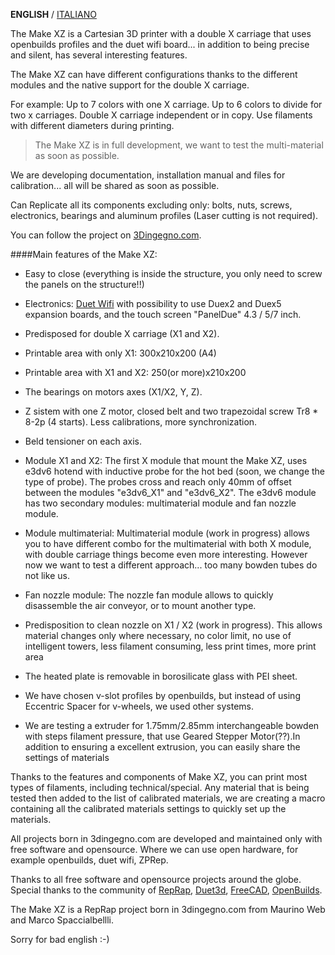 **ENGLISH** / [ITALIANO](README(IT).md)

The Make XZ is a Cartesian 3D printer with a double X carriage that uses openbuilds profiles and the duet wifi board... in addition to being precise and silent, has several interesting features.

The Make XZ can have different configurations thanks to the different modules and the native support for the double X carriage.

For example: Up to 7 colors with one X carriage. Up to 6 colors to divide for two x carriages. Double X carriage independent or in copy. Use filaments with different diameters during printing.

>The Make XZ is in full development, we want to test the multi-material as soon as possible.

We are developing documentation, installation manual and files for calibration... all will be shared as soon as possible.

Can Replicate all its components excluding only: bolts, nuts, screws, electronics, bearings and aluminum profiles (Laser cutting is not required).

You can follow the project on [3Dingegno.com](http://www.3dingegno.com/stampa-3d/3d-printer-make-xz/).

####Main features of the Make XZ:

- Easy to close (everything is inside the structure, you only need to screw the panels on the structure!!)
	
- Electronics: [Duet Wifi](https://www.duet3d.com/DuetWifi) with possibility to use Duex2 and Duex5 expansion boards, and the touch screen "PanelDue" 4.3 / 5/7 inch.

- Predisposed for double X carriage (X1 and X2).

- Printable area with only X1: 300x210x200 (A4)
- Printable area with X1 and X2: 250(or more)x210x200

- The bearings on motors axes (X1/X2, Y, Z).

- Z sistem with one Z motor, closed belt and two trapezoidal screw Tr8 * 8-2p (4 starts). Less calibrations, more synchronization.

- Beld tensioner on each axis.

- Module X1 and X2: The first X module that mount the Make XZ, uses e3dv6 hotend with inductive probe for the hot bed (soon, we change the type of probe). The probes cross and reach only 40mm of offset between the modules "e3dv6_X1" and "e3dv6_X2". The e3dv6 module has two secondary modules: multimaterial module and fan nozzle module.

- Module multimaterial: Multimaterial module (work in progress) allows you to have different combo for the multimaterial with both X module, with double carriage things become even more interesting. However now we want to test a different approach... too many bowden tubes do not like us.

- Fan nozzle module: The nozzle fan module allows to quickly disassemble the air conveyor, or to mount another type.

- Predisposition to clean nozzle on X1 / X2 (work in progress). This allows material changes only where necessary, no color limit, no use of intelligent towers, less filament consuming, less print times, more print area

- The heated plate is removable in borosilicate glass with PEI sheet.

- We have chosen v-slot profiles by openbuilds, but instead of using Eccentric Spacer for v-wheels, we used other systems.

- We are testing a extruder for 1.75mm/2.85mm interchangeable bowden with steps filament pressure, that use Geared Stepper Motor(??).In addition to ensuring a excellent extrusion, you can easily share the settings of materials

Thanks to the features and components of Make XZ, you can print most types of filaments, including technical/special. Any material that is being tested then added to the list of calibrated materials, we are creating a macro containing all the calibrated materials settings to quickly set up the materials.

All projects born in 3dingegno.com are developed and maintained only with free software and opensource. Where we can use open hardware, for example openbuilds, duet wifi, ZPRep.

Thanks to all free software and opensource projects around the globe.
Special thanks to the community of [RepRap](http://forums.reprap.org/index.php), [Duet3d](https://www.duet3d.com/forum/), [FreeCAD](https://forum.freecadweb.org/), [OpenBuilds](http://openbuilds.org/).

The Make XZ is a RepRap project born in 3dingegno.com from Maurino Web and Marco Spaccialbellli.

Sorry for bad english :-)



